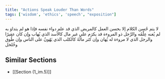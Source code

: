 ```yaml
---
title: "Actions Speak Louder Than Words"
tags: ['wisdom', 'ethics', 'speech', "exposition"]
---
```


 لا يتم حُسن الكلام إلا بحسن العمل كالمريض الذي قد علم دواء نفسه فإذا هو لم يتداوَ به لم يُغنه عِلْمُه والرَّجل ذو المروءة قد يكرَم على غير مال كالأسد الذي يُهاب وإن كان عقيرًا والرجل الذي لا مروءة له يُهان وإن كثر مالُهُ كالكلب الذي يَهُونُ على الناس وإن طُوق وخُلخل

## Similar Sections
- [[Section (1_im.5)]]
